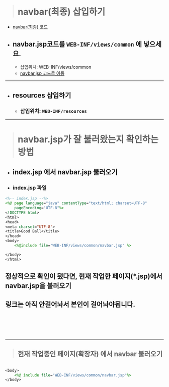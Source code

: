 > # navbar(최종) 삽입하기

- [navbar(최종) 코드](https://github.com/KHAcademyProject2020/Semi-Project/tree/master/02_UI%EA%B5%AC%ED%98%84/ui_trial02/%EC%B5%9C%EC%9D%80%EA%B0%95/navbar/navbar%EC%B5%9C%EC%A2%85)


- ## navbar.jsp코드를  `WEB-INF/views/common` 에 넣으세요.
  - 삽입위치: WEB-INF/views/common
  - [navbar.jsp 코드로 이동](https://github.com/KHAcademyProject2020/Semi-Project/blob/master/02_UI%EA%B5%AC%ED%98%84/ui_trial02/%EC%B5%9C%EC%9D%80%EA%B0%95/navbar/navbar%EC%B5%9C%EC%A2%85/navbar.jsp)

  
<hr>

- ## resources 삽입하기
  - ### 삽입위치: `WEB-INF/resources`

<hr>

> # navbar.jsp가 잘 불러왔는지 확인하는 방법

- ## index.jsp 에서 navbar.jsp 불러오기

- ### index.jsp 파일
```jsp
<%-- index.jsp --%>
<%@ page language="java" contentType="text/html; charset=UTF-8"
    pageEncoding="UTF-8"%>
<!DOCTYPE html>
<html>
<head>
<meta charset="UTF-8">
<title>Good Ball</title>
</head>
<body>
	<%@include file="WEB-INF/views/common/navbar.jsp" %>

</body>
</html>
```

## 정상적으로 확인이 됐다면, 현재 작업한 페이지(\*.jsp)에서 navbar.jsp을 불러오기

## 링크는 아직 안걸어놔서 본인이 걸어놔야됩니다.

<br>



<br><br>
<hr>

> ## 현재 작업중인 페이지(확장자) 에서 navbar 불러오기
```jsp

<body>
	<%@ include file="WEB-INF/views/common/navbar.jsp"%>
</body>
```
